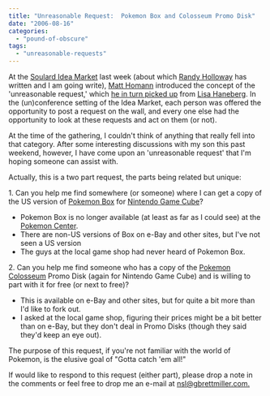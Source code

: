 ```yaml
---
title: "Unreasonable Request:  Pokemon Box and Colosseum Promo Disk"
date: "2006-08-16"
categories: 
  - "pound-of-obscure"
tags: 
  - "unreasonable-requests"
---
```


At the [Soulard Idea Market](http://thenonbillablehour.typepad.com/nonbillable_hour/2006/07/soulard_idea_ma_1.html "[non]billable hour - Soulard Idea Market") last week (about which [Randy Holloway](http://randyh.wordpress.com/2006/08/13/the-soulard-idea-market-a-successful-yet-unheralded-venture/ "Randy Holloway Unfiltered - The Soulard Idea Market - A successful (yet unheralded) venture") has written and I am going write), [Matt Homann](http://thenonbillablehour.typepad.com/nonbillable_hour/ "Matt Homann - the [non]billable hour") introduced the concept of the 'unreasonable request,' which [he in turn picked up](http://thenonbillablehour.typepad.com/nonbillable_hour/2005/08/unreasonable_re.html "[non]billable hour - Unreasonable Request") from [Lisa Haneberg](http://managementcraft.typepad.com/management_craft/ "Management Craft"). In the (un)conference setting of the Idea Market, each person was offered the opportunity to post a request on the wall, and every one else had the opportunity to look at these requests and act on them (or not).

At the time of the gathering, I couldn't think of anything that really fell into that category. After some interesting discussions with my son this past weekend, however, I have come upon an 'unreasonable request' that I'm hoping someone can assist with.

Actually, this is a two part request, the parts being related but unique:

1\. Can you help me find somewhere (or someone) where I can get a copy of the US version of [Pokemon Box](http://www.nintendo.com/gamemini?gameid=m-Game-0000-1845 "Nintendo.com Games: Pokemon Box Ruby and Sapphire") for [Nintendo Game Cube](http://www.nintendo.com/channel/gcn "Nintendo.com: Nintendo GameCube")?

- Pokemon Box is no longer available (at least as far as I could see) at the [Pokemon Center](http://www.pokemoncenter.com "Nintendo:  Pokemon Center").
- There are non-US versions of Box on e-Bay and other sites, but I've not seen a US version
- The guys at the local game shop had never heard of Pokemon Box.

2\. Can you help me find someone who has a copy of the [Pokemon Colosseum](http://www.nintendo.com/gamemini?gameid=m-Game-0000-1847 "Nintendo.com Games:  Pokemon Colosseum") Promo Disk (again for Nintendo Game Cube) and is willing to part with it for free (or next to free)?

- This is available on e-Bay and other sites, but for quite a bit more than I'd like to fork out.
- I asked at the local game shop, figuring their prices might be a bit better than on e-Bay, but they don't deal in Promo Disks (though they said they'd keep an eye out).

The purpose of this request, if you're not familiar with the world of Pokemon, is the elusive goal of "Gotta catch 'em all!"

If would like to respond to this request (either part), please drop a note in the comments or feel free to drop me an e-mail at [nsl@gbrettmiller.com.](mailto:nsl@gbrettmiller.com "e-mail to No Straight Lines")
